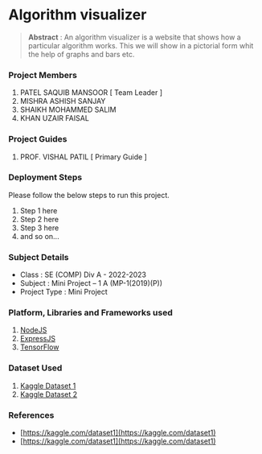 # Algorithm visualizer

> **Abstract** : An algorithm visualizer is a website that shows how a particular algorithm works. This we will show in a pictorial form whit the help of graphs and bars etc.

### Project Members
1. PATEL SAQUIB MANSOOR  [ Team Leader ] 
2. MISHRA ASHISH SANJAY 
3. SHAIKH MOHAMMED SALIM 
4. KHAN UZAIR FAISAL 

### Project Guides
1. PROF. VISHAL PATIL  [ Primary Guide ] 

### Deployment Steps
Please follow the below steps to run this project.
1. Step 1 here
2. Step 2 here
3. Step 3 here
3. and so on...

### Subject Details
- Class : SE (COMP) Div A - 2022-2023
- Subject : Mini Project – 1 A  (MP-1(2019)(P))
- Project Type : Mini Project

### Platform, Libraries and Frameworks used
1. [NodeJS](https://nodejs.org)
2. [ExpressJS](https://expressjs.org)
3. [TensorFlow](https://tensorflowjs.com)

### Dataset Used
1. [Kaggle Dataset 1](https://kaggle.com/dataset1)
2. [Kaggle Dataset 2](https://kaggle.com/dataset2)

### References
- [https://kaggle.com/dataset1](https://kaggle.com/dataset1)
- [https://kaggle.com/dataset1](https://kaggle.com/dataset1)
